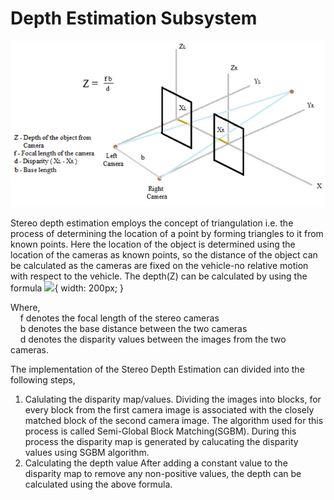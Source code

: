 # Depth Estimation Subsystem
![Alt text](images/depth.png?raw=true "Title")

Stereo depth estimation employs the concept of triangulation i.e. the process of determining the location of a point by forming triangles to it from known points. Here the location of the object is determined using the location of the cameras as known points, so the distance of the object can be calculated as the cameras are fixed on the vehicle-no relative motion with respect to the vehicle.
The depth(Z) can be calculated by using the formula
<img src="https://render.githubusercontent.com/render/math?math=Z = \frac{fb}{d}">{ width: 200px; }

Where,  
&nbsp;&nbsp;&nbsp; f  denotes the focal length of the stereo cameras  
&nbsp;&nbsp;&nbsp; b  denotes the base distance between the two cameras  
&nbsp;&nbsp;&nbsp; d  denotes the disparity values between the images from the two cameras.  

The implementation of the Stereo Depth Estimation can divided into the following steps,
1. Calulating the disparity map/values.
	Dividing the images into blocks, for every block from the first camera image is associated with the closely matched block of the second camera image. The algorithm used for this process is called Semi-Global Block Matching(SGBM). During this process the disparity map is generated by calucating the disparity values using SGBM algorithm.
2. Calculating the depth value
	After adding a constant value to the disparity map to remove any non-positive values, the depth can be calculated using the above formula.
